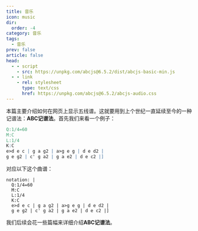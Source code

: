 ```yaml
---
title: 音乐
icon: music
dir:
  order: -4
category: 音乐
tags:
  - 音乐
prev: false
article: false
head:
  - - script
    - src: https://unpkg.com/abcjs@6.5.2/dist/abcjs-basic-min.js
  - - link
    - rel: stylesheet
      type: text/css
      href: https://unpkg.com/abcjs@6.5.2/abcjs-audio.css
---
```


本篇主要介绍如何在网页上显示五线谱。这就要用到上个世纪一直延续至今的一种记谱法：**ABC记谱法**。首先我们来看一个例子：

```abc :no-line-numbers
Q:1/4=60
M:C
L:1/4
K:C
e>d e c | g a g2 | a>g e g | d e d2 |
g e g2 | c' g a2 | g a e2 | d e c2 |]
```

对应以下这个曲谱：

```component AbcNonation
notation: |
  Q:1/4=60
  M:C
  L:1/4
  K:C
  e>d e c | g a g2 | a>g e g | d e d2 |
  g e g2 | c' g a2 | g a e2 | d e c2 |]
```

我们后续会花一些篇幅来详细介绍**ABC记谱法**。

<Catalog></Catalog>

<script setup>
import AbcNonation from "@AbcNonation";
</script>